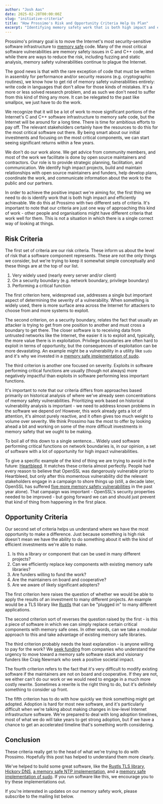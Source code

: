 ```yaml
---
author: "Josh Aas"
date: 2025-02-28T00:00:00Z
slug: "initiative-criteria"
title: "How Prossimo's Risk and Opportunity Criteria Help Us Plan"
excerpt: "Identifying memory safety work that is both high impact and efficiently achievable."
---
```


Prossimo's primary goal is to move the Internet's most security-sensitive software infrastructure to [memory safe](https://www.memorysafety.org/docs/memory-safety/) code. Many of the most critical software vulnerabilities are memory safety issues in C and C++ code, and while there are ways to reduce the risk, including fuzzing and static analysis, memory safety vulnerabilities continue to plague the Internet.

The good news is that with the rare exception of code that must be written in assembly for performance and/or security reasons (e.g. cryptographic routines), we know how to get rid of memory safety vulnerabilities entirely: write code in languages that don't allow for those kinds of mistakes. It's a more or less solved research problem, and as such we don't need to suffer from this kind of thing any more. It can be relegated to the past like smallpox, we just have to do the work.

We recognize that it will be a lot of work to move significant portions of the Internet's C and C++ software infrastructure to memory safe code, but the Internet will be around for a long time. There is time for ambitious efforts to pay off. The relevant stakeholders certainly have the resources to do this for the most critical software out there. By being smart about our initial investments and focusing on the most critical components, we can start seeing significant returns within a few years.

We don't do our work alone. We get advice from community members, and most of the work we facilitate is done by open source maintainers and contractors. Our role is to provide strategic planning, facilitation, and communication. We identify high impact projects, build and maintain relationships with open source maintainers and funders, help develop plans, coordinate the work, and communicate information about the work to the public and our partners.

In order to achieve the positive impact we're aiming for, the first thing we need to do is identify work that is both high impact and efficiently achievable. We do this at Prossimo with two different sets of criteria. It's important to note that our criteria are just one way of approaching this kind of work - other people and organisations might have different criteria that work well for them. This is not a situation in which there is a single correct way of looking at things.

## Risk Criteria

The first set of criteria are our risk criteria. These inform us about the level of risk that a software component represents. These are not the only things we consider, but we're trying to keep it somewhat simple conceptually and these things are at the top of our list.

1. Very widely used (nearly every server and/or client)
2. On a security boundary (e.g. network boundary, privilege boundary)
3. Performing a critical function

The first criterion here, widespread use, addresses a single but important aspect of determining the severity of a vulnerability. When something is widely used, there is more surface area across the Internet for attackers to choose from and more systems to exploit.

The second criterion, on a security boundary, relates the fact that usually an attacker is trying to get from one position to another and must cross a boundary to get there. The closer software is to receiving data from untrusted networks like the Internet, the easier it is to exploit and, typically, the more value there is in exploitation. Privilege boundaries are often hard to exploit in terms of opportunity, but the consequences of exploitation can be more devastating. An example might be a vulnerability in a utility like `sudo` and it's why we invested in a [memory safe implementation of sudo](https://github.com/trifectatechfoundation/sudo-rs).

The third criterion is another one focused on severity. Exploits in software performing critical functions are usually (though not always) more negatively impactful than exploits in software performing less important functions.

It's important to note that our criteria differs from approaches based primarily on historical analysis of where we've already seen concentrations of memory safety vulnerabilities. Prioritizing work based on historical vulnerability analysis is important - we need to address known problems in the software we depend on! However, this work already gets a lot of attention, it's almost purely reactive, and it often gives too much weight to volume over severity. We think Prossimo has the most to offer by looking ahead a bit and working on some of the more difficult investments in memory safety that we ought to be making.

To boil all of this down to a single sentence... Widely used software performing critical functions on network boundaries is, in our opinion, a set of software with a lot of opportunity for high impact vulnerabilities.

To give a specific example of the kind of thing we are trying to avoid in the future: [Heartbleed](https://heartbleed.com/). It matches these criteria almost perfectly. People had every reason to believe that OpenSSL was dangerously vulnerable prior to Heartbleed, but only after this momentous vulnerability did the relevant stakeholders engage in a campaign to shore things up (still, a decade later, OpenSSL has suffered [five more memory safety vulnerabilities](https://openssl-library.org/news/vulnerabilities/index.html) in the past year alone). That campaign was important - OpenSSL's security properties needed to be improved - but going forward we can and should just prevent that kind of thing from happening in the first place.

## Opportunity Criteria

Our second set of criteria helps us understand where we have the most opportunity to make a difference. Just because something is high risk doesn't mean we have the ability to do something about it with the kind of efficient investments we're able to make.

1. Is this a library or component that can be used in many different projects?
2. Can we efficiently replace key components with existing memory safe libraries?
3. Are funders willing to fund the work?
4. Are the maintainers on board and cooperative?
5. Are we aware of likely significant adopters?

The first criterion here raises the question of whether we would be able to apply the results of an investment to many different projects. An example would be a TLS library like [Rustls](https://www.memorysafety.org/initiative/rustls/) that can be "plugged in" to many different applications.

The second criterion sort of reverses the question raised by the first - is this a piece of software in which we can simply replace certain critical components with memory safe ones. In other words, can we take a modular approach to this and take advantage of existing memory safe libraries.

The third criterion probably needs the least explanation - is anyone willing to pay for the work? We [seek funding](https://www.memorysafety.org/become-a-funder/) from companies who understand the urgency to move toward a memory safe software stack and visionary funders like Craig Newmark who seek a positive societal impact.

The fourth criterion refers to the fact that it's very difficult to modify existing software if the maintainers are not on board and cooperative. If they are not, we either can't do our work or we would need to engage in a much more costly rewrite. Sometimes a rewrite is the right thing to do, but it's definitely something to consider up front.

The fifth criterion has to do with how quickly we think something might get adopted. Adoption is hard for most new software, and it's particularly difficult when we're talking about making changes in low-level Internet infrastructure software. We're prepared to deal with long adoption timelines, most of what we do will take years to get strong adoption, but if we have a chance to get an accelerated timeline that's something worth considering.

## Conclusion

These criteria really get to the head of what we're trying to do with Prossimo. Hopefully this post has helped to understand them more clearly.

We've helped to build some great software, like the [Rustls TLS library](https://github.com/rustls/rustls/), [Hickory DNS](https://github.com/hickory-dns/hickory-dns), [a memory safe NTP implementation](https://github.com/pendulum-project/ntpd-rs), and a [memory safe implementation of sudo](https://github.com/trifectatechfoundation/sudo-rs). If you run software like this, we encourage you to try these implementations out.

If you're interested in updates on our memory safety work, please subscribe to the mailing list below.